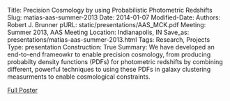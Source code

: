 Title: Precision Cosmology by using Probabilistic Photometric Redshifts
Slug: matias-aas-summer-2013
Date: 2014-01-07
Modified-Date: 
Authors: Robert J. Brunner
pURL: static/presentations/AAS_MCK.pdf
Meeting: Summer 2013, AAS Meeting
Location: Indianapolis, IN
Save_as: presentations/matias-aas-summer-2013.html
Tags: Research, Projects
Type: presentation
Construction: True
Summary: We have developed an end-to-end frameowkr to enable precision cosmology, from producing probabilty density functions (PDFs) for photometric redshifts by combining different, powerful techniques to using these PDFs in galaxy clustering measurments to enable cosmological constraints.

[Full Poster]({filename}/static/presentations/AAS_MCK.pdf)
